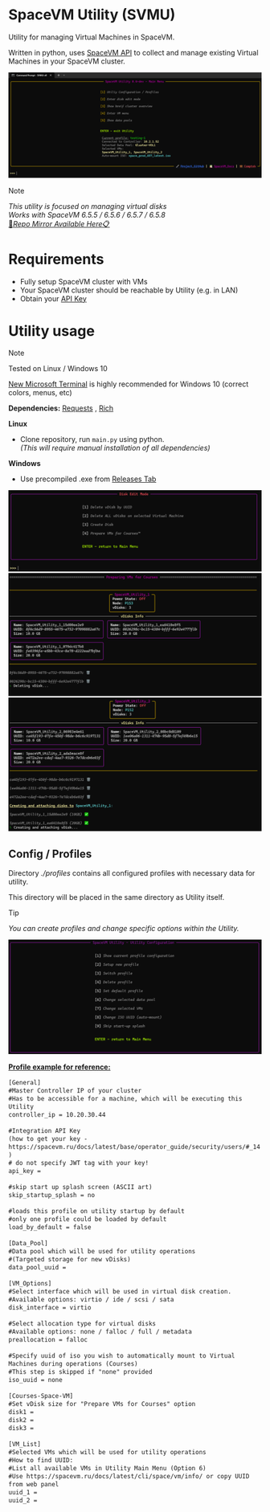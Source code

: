 # SpaceVM Utility (SVMU)
Utility for managing Virtual Machines in SpaceVM.

Written in python, uses [SpaceVM API](https://spacevm.ru/docs/6.5/api/) to collect and manage existing Virtual Machines in your SpaceVM cluster.

<p align="center">
<img src=assets/images/svmu-main-menu.png>
</p>

>[!NOTE]
>_This utility is focused on managing virtual disks_<br>
>_Works with SpaceVM 6.5.5 / 6.5.6 / 6.5.7 / 6.5.8_ <br>
> [:file_folder:_Repo Mirror Available Here_:clipboard:](https://gt.7fproject.com/OVERLORD/SVMU)

# Requirements
- Fully setup SpaceVM cluster with VMs
- Your SpaceVM cluster should be reachable by Utility (e.g. in LAN)
- Obtain your [API Key](https://spacevm.ru/docs/latest/base/operator_guide/security/users/#_14)

# Utility usage
>[!NOTE]
> Tested on Linux / Windows 10
>
> [New Microsoft Terminal](https://github.com/microsoft/terminal) is highly recommended for Windows 10 (correct colors, menus, etc)

**Dependencies:** [Requests](https://pypi.org/project/requests/) , [Rich](https://pypi.org/project/rich/)

**Linux**
+ Clone repository, run `main.py` using python.<br>
_(This will require manual installation of all dependencies)_

**Windows**
+ Use precompiled .exe from [Releases Tab](https://github.com/OVERLORD7F/SpaceVM_VM_Utility/releases)
<img src=assets/images/disk_edit_mode.png>
<img src=assets/images/prepare_courses_1.png>
<img src=assets/images/prepare_courses_2.png>

## Config / Profiles
Directory _./profiles_ contains all configured profiles with necessary data for utility. 

This directory will be placed in the same directory as Utility itself.
>[!TIP]
>_You can create profiles and change specific options within the Utility._

<img src=assets/images/profiles_1.png>

<ins>**Profile example for reference:**</ins>
```
[General]
#Master Controller IP of your cluster
#Has to be accessible for a machine, which will be executing this Utility
controller_ip = 10.20.30.44

#Integration API Key
(how to get your key - https://spacevm.ru/docs/latest/base/operator_guide/security/users/#_14 )
# do not specify JWT tag with your key!
api_key = 

#skip start up splash screen (ASCII art)
skip_startup_splash = no

#loads this profile on utility startup by default
#only one profile could be loaded by default
load_by_default = false

[Data_Pool]
#Data pool which will be used for utility operations
#(Targeted storage for new vDisks)
data_pool_uuid = 

[VM_Options]
#Select interface which will be used in virtual disk creation.
#Available options: virtio / ide / scsi / sata
disk_interface = virtio

#Select allocation type for virtual disks
#Available options: none / falloc / full / metadata
preallocation = falloc

#Specify uuid of iso you wish to automatically mount to Virtual Machines during operations (Courses)
#This step is skipped if "none" provided
iso_uuid = none

[Courses-Space-VM]
#Set vDisk size for "Prepare VMs for Courses" option
disk1 = 
disk2 = 
disk3 = 

[VM_List]
#Selected VMs which will be used for utility operations
#How to find UUID:
#List all available VMs in Utility Main Menu (Option 6)
#Use https://spacevm.ru/docs/latest/cli/space/vm/info/ or copy UUID from web panel
uuid_1 = 
uuid_2 =
```

